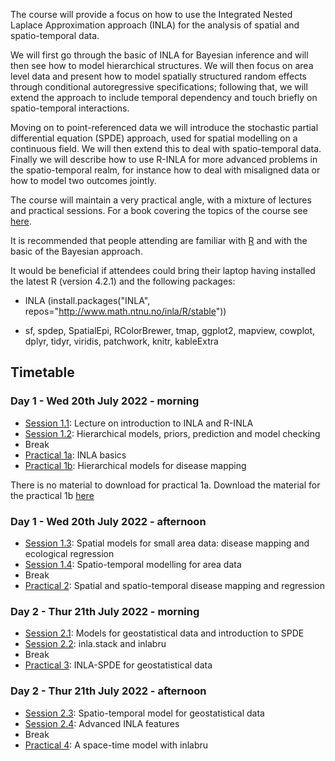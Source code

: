 
The course will provide a focus on how to use the Integrated Nested Laplace Approximation approach (INLA) for the analysis of spatial and spatio-temporal data.

We will first go through the basic of INLA for Bayesian inference and will then see how to model hierarchical structures. We will then focus on area level data and present how to model spatially structured random effects through conditional autoregressive specifications; following that, we will extend the approach to include temporal dependency and touch briefly on spatio-temporal interactions.

Moving on to point-referenced data we will introduce the stochastic partial differential equation (SPDE) approach, used for spatial modelling on a continuous field. We will then extend this to deal with spatio-temporal data. Finally we will describe how to use R-INLA for more advanced problems in the spatio-temporal realm, for instance how to deal with misaligned data or how to model two outcomes jointly.

The course will maintain a very practical angle, with a mixture of lectures and practical sessions. For a book covering the topics of the course see [here](https://onlinelibrary.wiley.com/doi/book/10.1002/9781118950203). 

It is recommended that people attending are familiar with [R](https://www.r-project.org/) and with the basic of the Bayesian approach.

It would be beneficial if attendees could bring their laptop having installed the latest R (version 4.2.1) and the following packages:

- INLA (install.packages("INLA", repos="http://www.math.ntnu.no/inla/R/stable"))

- sf, spdep, SpatialEpi, RColorBrewer, tmap, ggplot2, mapview, cowplot, dplyr, tidyr, viridis, patchwork, knitr, kableExtra

## Timetable
### Day 1 - Wed 20th July 2022 - morning

- [Session 1.1](Session1.1): Lecture on introduction to INLA and R-INLA
- [Session 1.2](Session1.2): Hierarchical models, priors, prediction and model checking
- Break
- [Practical 1a](Practical1a): INLA basics 
- [Practical 1b](Practical1b): Hierarchical models for disease mapping

There is no material to download for practical 1a. Download the material for the practical 1b [here](Practical1b.zip)

### Day 1 - Wed 20th July 2022 - afternoon

- [Session 1.3](Session1.3): Spatial models for small area data: disease mapping and ecological regression
- [Session 1.4](Session1.4): Spatio-temporal modelling for area data
- Break
- [Practical 2](Practical2): Spatial and spatio-temporal disease mapping and regression



### Day 2 - Thur 21th July 2022 - morning

- [Session 2.1](Session2.1): Models for geostatistical data and introduction to SPDE
- [Session 2.2](Session2.2): inla.stack and inlabru
- Break
- [Practical 3](Practical3): INLA-SPDE for geostatistical data

### Day 2 - Thur 21th July 2022 - afternoon

- [Session 2.3](Session2.3): Spatio-temporal model for geostatistical data
- [Session 2.4](Session2.4): Advanced INLA features
- Break
- [Practical 4](Practical4): A space-time model with inlabru

